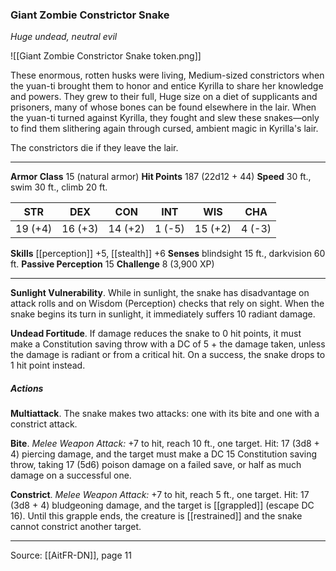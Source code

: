 ### Giant Zombie Constrictor Snake
_Huge undead, neutral evil_

![[Giant Zombie Constrictor Snake token.png]]

These enormous, rotten husks were living, Medium-sized constrictors when the yuan-ti brought them to honor and entice Kyrilla to share her knowledge and powers. They grew to their full, Huge size on a diet of supplicants and prisoners, many of whose bones can be found elsewhere in the lair. When the yuan-ti turned against Kyrilla, they fought and slew these snakes—only to find them slithering again through cursed, ambient magic in Kyrilla's lair.

The constrictors die if they leave the lair.



---

**Armor Class** 15 (natural armor)
**Hit Points** 187 (22d12 + 44)
**Speed** 30 ft., swim 30 ft., climb 20 ft.

| STR     | DEX     | CON     | INT     | WIS     | CHA     |
|---------|---------|---------|---------|---------|---------|
| 19 (+4) | 16 (+3) | 14 (+2) | 1 (-5) | 15 (+2) | 4 (-3) |

**Skills** [[perception]] +5, [[stealth]] +6
**Senses** blindsight 15 ft., darkvision 60 ft.
**Passive Perception** 15
**Challenge** 8 (3,900 XP)

---

**Sunlight Vulnerability**. While in sunlight, the snake has disadvantage on attack rolls and on Wisdom (Perception) checks that rely on sight. When the snake begins its turn in sunlight, it immediately suffers 10 radiant damage.

**Undead Fortitude**. If damage reduces the snake to 0 hit points, it must make a Constitution saving throw with a DC of 5 + the damage taken, unless the damage is radiant or from a critical hit. On a success, the snake drops to 1 hit point instead.

##### Actions
**Multiattack**. The snake makes two attacks: one with its bite and one with a constrict attack.

**Bite**. _Melee Weapon Attack:_ +7 to hit, reach 10 ft., one target. Hit: 17 (3d8 + 4) piercing damage, and the target must make a DC 15 Constitution saving throw, taking 17 (5d6) poison damage on a failed save, or half as much damage on a successful one.

**Constrict**. _Melee Weapon Attack:_ +7 to hit, reach 5 ft., one target. Hit: 17 (3d8 + 4) bludgeoning damage, and the target is [[grappled]] (escape DC 16). Until this grapple ends, the creature is [[restrained]] and the snake cannot constrict another target.


---

Source: [[AitFR-DN]], page 11